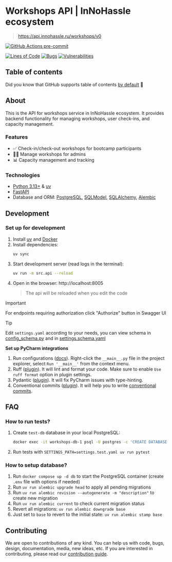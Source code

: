 # Workshops API | InNoHassle ecosystem

> https://api.innohassle.ru/workshops/v0

[![GitHub Actions pre-commit](https://img.shields.io/github/actions/workflow/status/one-zero-eight/workshops/pre-commit.yaml?label=pre-commit)](https://github.com/one-zero-eight/workshops/actions)

[![Lines of Code](https://sonarcloud.io/api/project_badges/measure?project=one-zero-eight_workshops&metric=ncloc)](https://sonarcloud.io/summary/new_code?id=one-zero-eight_workshops)
[![Bugs](https://sonarcloud.io/api/project_badges/measure?project=one-zero-eight_workshops&metric=bugs)](https://sonarcloud.io/summary/new_code?id=one-zero-eight_workshops)
[![Vulnerabilities](https://sonarcloud.io/api/project_badges/measure?project=one-zero-eight_workshops&metric=vulnerabilities)](https://sonarcloud.io/summary/new_code?id=one-zero-eight_workshops)

## Table of contents

Did you know that GitHub supports table of
contents [by default](https://github.blog/changelog/2021-04-13-table-of-contents-support-in-markdown-files/) 🤔

## About

This is the API for workshops service in InNoHassle ecosystem. It provides backend functionality for managing workshops, user check-ins, and capacity management.

### Features

- ✅ Check-in/check-out workshops for bootcamp participants
- 👨‍💼 Manage workshops for admins
- 📊 Capacity management and tracking

### Technologies

- [Python 3.13+](https://www.python.org/downloads/) & [uv](https://astral.sh/uv/)
- [FastAPI](https://fastapi.tiangolo.com/)
- Database and ORM: [PostgreSQL](https://www.postgresql.org/), [SQLModel](https://sqlmodel.tiangolo.com/), [SQLAlchemy](https://www.sqlalchemy.org/), [Alembic](https://alembic.sqlalchemy.org/)

## Development

### Set up for development

1. Install [uv](https://astral.sh/uv/) and [Docker](https://docs.docker.com/engine/install/)
2. Install dependencies:
   ```bash
   uv sync
   ```
3. Start development server (read logs in the terminal):
   ```bash
   uv run -m src.api --reload
   ```
4. Open in the browser: http://localhost:8005
   > The api will be reloaded when you edit the code

> [!IMPORTANT]
> For endpoints requiring authorization click "Authorize" button in Swagger UI

> [!TIP]
> Edit `settings.yaml` according to your needs, you can view schema in
> [config_schema.py](src/config_schema.py) and in [settings.schema.yaml](settings.schema.yaml)

**Set up PyCharm integrations**

1. Run configurations ([docs](https://www.jetbrains.com/help/pycharm/run-debug-configuration.html#createExplicitly)).
   Right-click the `__main__.py` file in the project explorer, select `Run '__main__'` from the context menu.
2. Ruff ([plugin](https://plugins.jetbrains.com/plugin/20574-ruff)).
   It will lint and format your code. Make sure to enable `Use ruff format` option in plugin settings.
3. Pydantic ([plugin](https://plugins.jetbrains.com/plugin/12861-pydantic)). It will fix PyCharm issues with
   type-hinting.
4. Conventional commits ([plugin](https://plugins.jetbrains.com/plugin/13389-conventional-commit)). It will help you
   to write [conventional commits](https://www.conventionalcommits.org/en/v1.0.0/).

## FAQ

### How to run tests?

1. Create `test-db` database in your local PostgreSQL:
   ```bash
   docker exec -it workshops-db-1 psql -U postgres -c 'CREATE DATABASE "test-db";'
   ```
2. Run tests with `SETTINGS_PATH=settings.test.yaml uv run pytest`

### How to setup database?

1. Run `docker compose up -d db` to start the PostgreSQL container (create `.env` file with options if needed)
2. Run `uv run alembic upgrade head` to apply all pending migrations
3. Run `uv run alembic revision --autogenerate -m "description"` to create new migration
4. Run `uv run alembic current` to check current migration status
5. Revert all migrations: `uv run alembic downgrade base`
6. Just set to `base` to revert to the initial state: `uv run alembic stamp base`

## Contributing

We are open to contributions of any kind.
You can help us with code, bugs, design, documentation, media, new ideas, etc.
If you are interested in contributing, please read
our [contribution guide](https://github.com/one-zero-eight/.github/blob/main/CONTRIBUTING.md).
